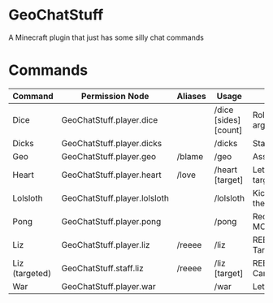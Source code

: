 # GeoChatStuff
A Minecraft plugin that just has some silly chat commands

# Commands

| Command | Permission Node | Aliases | Usage | Description |
|----|----|----|----|----|
| Dice | GeoChatStuff.player.dice || /dice [sides] [count] | Rolls dice as specified in the arguments. If no arguments are passed it will roll a single D20. |
| Dicks | GeoChatStuff.player.dicks || /dicks | States who holds the title of Sexiest Templar. |
| Geo | GeoChatStuff.player.geo | /blame | /geo | Assigns blame properly. |
| Heart | GeoChatStuff.player.heart | /love | /heart [target] | Lets the whole chat know how much you love the target. Will target 'everyone' if no target is given. |
| Lolsloth | GeoChatStuff.player.lolsloth || /lolsloth | Kicks the user from the server, in place of op-ing them. |
| Pong | GeoChatStuff.player.pong || /pong | Recreation of the pong command from the old MCNSAChat plugin. |
| Liz | GeoChatStuff.player.liz | /reeee | /liz | REEEEEEEEEEEEEEEEEEEEEEEEEEEEEEEEEEEEEEE. Targets self. |
| Liz (targeted) | GeoChatStuff.staff.liz | /reeee | /liz [target] | REEEEEEEEEEEEEEEEEEEEEEEEEEEEEEEEEEEEEEE. Can choose a specific target or @a. |
| War | GeoChatStuff.player.war || /war | Let's the user know that Warrior is the cutest. |

